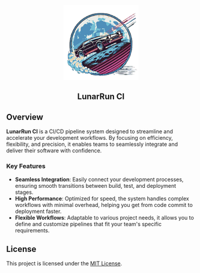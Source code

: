 
<p align="center">
<img src="./images/logo.png" alt="LunarRun Logo" height="200"/>
<center><h2>LunarRun CI</h2></center>
</p>

## Overview

**LunarRun CI** is a CI/CD pipeline system designed to streamline and accelerate your development workflows. By focusing on efficiency, flexibility, and precision, it enables teams to seamlessly integrate and deliver their software with confidence.

### Key Features

- **Seamless Integration**: Easily connect your development processes, ensuring smooth transitions between build, test, and deployment stages.
- **High Performance**: Optimized for speed, the system handles complex workflows with minimal overhead, helping you get from code commit to deployment faster.
- **Flexible Workflows**: Adaptable to various project needs, it allows you to define and customize pipelines that fit your team's specific requirements.

## License

This project is licensed under the [MIT License](./LICENSE).
